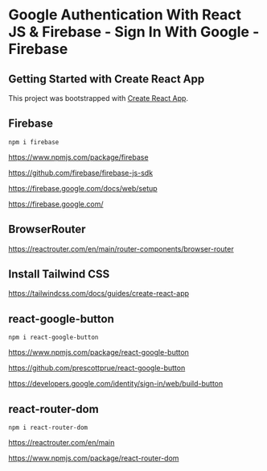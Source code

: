 # Google Authentication With React JS & Firebase - Sign In With Google - Firebase

## Getting Started with Create React App

This project was bootstrapped with [Create React App](https://github.com/facebook/create-react-app).

## Firebase

`npm i firebase`

<https://www.npmjs.com/package/firebase>

<https://github.com/firebase/firebase-js-sdk>

<https://firebase.google.com/docs/web/setup>

<https://firebase.google.com/>

## BrowserRouter

<https://reactrouter.com/en/main/router-components/browser-router>

## Install Tailwind CSS

<https://tailwindcss.com/docs/guides/create-react-app>

## react-google-button

`npm i react-google-button`

<https://www.npmjs.com/package/react-google-button>

<https://github.com/prescottprue/react-google-button>

<https://developers.google.com/identity/sign-in/web/build-button>

## react-router-dom

`npm i react-router-dom`

<https://reactrouter.com/en/main>

<https://www.npmjs.com/package/react-router-dom>
